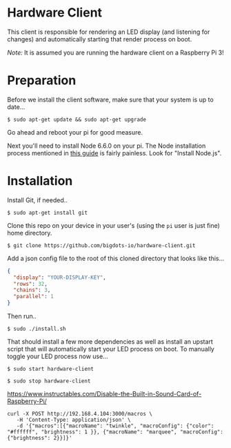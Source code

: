# Hardware Client

This client is responsible for rendering an LED display (and listening for changes) and automatically starting that render process on boot.

_Note:_ It is assumed you are running the hardware client on a Raspberry Pi 3!

# Preparation

Before we install the client software, make sure that your system is up to date...

`$ sudo apt-get update && sudo apt-get upgrade`

Go ahead and reboot your pi for good measure.

Next you'll need to install Node 6.6.0 on your pi. The Node installation process mentioned in [this guide](http://thisdavej.com/beginners-guide-to-installing-node-js-on-a-raspberry-pi/) is fairly painless. Look for "Install Node.js".

# Installation

Install Git, if needed..

`$ sudo apt-get install git`

Clone this repo on your device in your user's (using the `pi` user is just fine) home directory.

`$ git clone https://github.com/bigdots-io/hardware-client.git`

Add a json config file to the root of this cloned directory that looks like this...

```json
{
  "display": "YOUR-DISPLAY-KEY",
  "rows": 32,
  "chains": 3,
  "parallel": 1
}
```

Then run..

`$ sudo ./install.sh`

That should install a few more dependencies as well as install an upstart script that will automatically start your LED process on boot. To manually toggle your LED process now use...

`$ sudo start hardware-client`

`$ sudo stop hardware-client`

https://www.instructables.com/Disable-the-Built-in-Sound-Card-of-Raspberry-Pi/

```
curl -X POST http://192.168.4.104:3000/macros \
   -H 'Content-Type: application/json' \
   -d '{"macros":[{"macroName": "twinkle", "macroConfig": {"color": "#ffffff", "brightness": 1 }}, {"macroName": "marquee", "macroConfig": {"brightness": 2}}]}'
```
